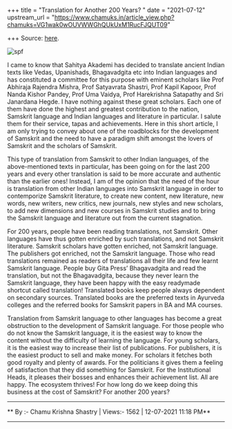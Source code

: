 +++
title = "Translation for Another 200 Years? "
date = "2021-07-12"
upstream_url = "https://www.chamuks.in/article_view.php?chamuks=VG1wak0wOUVWWGhQUkUxM1RucFJQUT09"

+++
Source: [here](https://www.chamuks.in/article_view.php?chamuks=VG1wak0wOUVWWGhQUkUxM1RucFJQUT09).



![spf](article_img/CHAMU-1626112127Translations%20for%20another%20200%20years2.jpg)

I came to know that Sahitya Akademi has decided to translate ancient
Indian texts like Vedas, Upanishads, Bhagavadgita etc into Indian
languages and has constituted a committee for this purpose with eminent
scholars like Prof Abhiraja Rajendra Mishra, Prof Satyavrata Shastri,
Prof Kapil Kapoor, Prof Nanda Kishor Pandey, Prof Uma Vaidya, Prof
Harekrishna Satapathy and Sri Janardana Hegde. I have nothing against
these great scholars. Each one of them have done the highest and
greatest contribution to the nation, Samskrit language and Indian
languages and literature in particular. I salute them for their service,
tapas and achievements. Here in this short article, I am only trying to
convey about one of the roadblocks for the development of Samskrit and
the need to have a paradigm shift amongst the lovers of Samskrit and the
scholars of Samskrit.  
  
This type of translation from Samskrit to other Indian languages, of the
above-mentioned texts in particular, has been going on for the last 200
years and every other translation is said to be more accurate and
authentic than the earlier ones! Instead, I am of the opinion that the
need of the hour is translation from other Indian languages into
Samskrit language in order to contemporize Samskrit literature, to
create new content, new literature, new words, new writers, new critics,
new journals, new styles and new scholars, to add new dimensions and new
courses in Samskrit studies and to bring the Samskrit language and
literature out from the current stagnation.  
  
For 200 years, people have been reading translations, not Samskrit.
Other languages have thus gotten enriched by such translations, and not
Samskrit literature. Samskrit scholars have gotten enriched, not
Samskrit language. The publishers got enriched, not the Samskrit
language. Those who read translations remained as readers of
translations all their life and few learnt Samskrit language. People buy
Gita Press’ Bhagavadgita and read the translation, but not the
Bhagavadgita, because they never learn the Samskrit language, they have
been happy with the easy readymade shortcut called translation!
Translated books keep people always dependent on secondary sources.
Translated books are the preferred texts in Ayurveda colleges and the
referred books for Samskrit papers in BA and MA courses.  
  
Translation from Samskrit language to other languages has become a great
obstruction to the development of Samskrit language. For those people
who do not know the Samskrit language, it is the easiest way to know the
content without the difficulty of learning the language. For young
scholars, it is the easiest way to increase their list of publications.
For publishers, it is the easiest product to sell and make money. For
scholars it fetches both good royalty and plenty of awards. For the
politicians it gives them a feeling of satisfaction that they did
something for Samskrit. For the Institutional Heads, it pleases their
bosses and enhances their achievement list. All are happy. The ecosystem
thrives! For how long do we keep doing this business at the cost of
Samskrit? For another 200 years?  

------------------------------------------------------------------------

** By :- Chamu Krishna Shastry \| Views:- 1562 \| 12-07-2021 11:18
PM**  

------------------------------------------------------------------------

